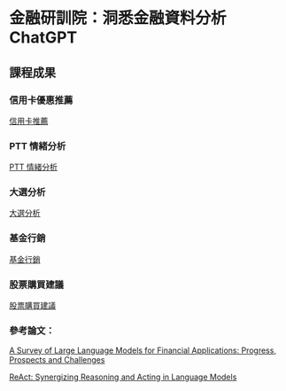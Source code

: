# 金融研訓院：洞悉金融資料分析 ChatGPT

## 課程成果

### 信用卡優惠推薦
[信用卡推薦](https://github.com/dimanyen/card-benefits)

### PTT 情緒分析
[PTT 情緒分析](https://github.com/FinTechLLM20240705/FinTech20240705)

### 大選分析
[大選分析](https://github.com/ethis0219/ChatGPT_20240719)

### 基金行銷
[基金行銷](https://github.com/Perry851211/Fintech_LLM)

### 股票購買建議
[股票購買建議](https://github.com/openchung/gemini-financial-bot)




### 參考論文：
[A Survey of Large Language Models for Financial Applications: Progress, Prospects and Challenges](https://arxiv.org/abs/2406.11903)

[ReAct: Synergizing Reasoning and Acting in Language Models
](https://arxiv.org/abs/2210.03629)
